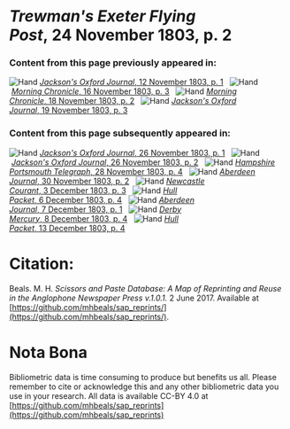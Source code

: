 # *Trewman's Exeter Flying Post*, 24 November 1803, p. 2  
  
### Content from this page previously appeared in:  
![Hand](http://scissorsandpaste.net/wp-content/uploads/2017/06/smallhandpointer.png) [*Jackson's Oxford Journal*, 12 November 1803, p. 1](https://mhbeals.github.io/sap_html/Jackson's-Oxford-Journal/Jackson's-Oxford-Journal-12-November-1803-p-1)  
![Hand](http://scissorsandpaste.net/wp-content/uploads/2017/06/smallhandpointer.png) [*Morning Chronicle*, 16 November 1803, p. 3](https://mhbeals.github.io/sap_html/Morning-Chronicle/Morning-Chronicle-16-November-1803-p-3)  
![Hand](http://scissorsandpaste.net/wp-content/uploads/2017/06/smallhandpointer.png) [*Morning Chronicle*, 18 November 1803, p. 2](https://mhbeals.github.io/sap_html/Morning-Chronicle/Morning-Chronicle-18-November-1803-p-2)  
![Hand](http://scissorsandpaste.net/wp-content/uploads/2017/06/smallhandpointer.png) [*Jackson's Oxford Journal*, 19 November 1803, p. 3](https://mhbeals.github.io/sap_html/Jackson's-Oxford-Journal/Jackson's-Oxford-Journal-19-November-1803-p-3)  
  
### Content from this page subsequently appeared in:  
![Hand](http://scissorsandpaste.net/wp-content/uploads/2017/06/smallhandpointer.png) [*Jackson's Oxford Journal*, 26 November 1803, p. 1](https://mhbeals.github.io/sap_html/Jackson's-Oxford-Journal/Jackson's-Oxford-Journal-26-November-1803-p-1)  
![Hand](http://scissorsandpaste.net/wp-content/uploads/2017/06/smallhandpointer.png) [*Jackson's Oxford Journal*, 26 November 1803, p. 2](https://mhbeals.github.io/sap_html/Jackson's-Oxford-Journal/Jackson's-Oxford-Journal-26-November-1803-p-2)  
![Hand](http://scissorsandpaste.net/wp-content/uploads/2017/06/smallhandpointer.png) [*Hampshire Portsmouth Telegraph*, 28 November 1803, p. 4](https://mhbeals.github.io/sap_html/Hampshire-Portsmouth-Telegraph/Hampshire-Portsmouth-Telegraph-28-November-1803-p-4)  
![Hand](http://scissorsandpaste.net/wp-content/uploads/2017/06/smallhandpointer.png) [*Aberdeen Journal*, 30 November 1803, p. 2](https://mhbeals.github.io/sap_html/Aberdeen-Journal/Aberdeen-Journal-30-November-1803-p-2)  
![Hand](http://scissorsandpaste.net/wp-content/uploads/2017/06/smallhandpointer.png) [*Newcastle Courant*, 3 December 1803, p. 3](https://mhbeals.github.io/sap_html/Newcastle-Courant/Newcastle-Courant-3-December-1803-p-3)  
![Hand](http://scissorsandpaste.net/wp-content/uploads/2017/06/smallhandpointer.png) [*Hull Packet*, 6 December 1803, p. 4](https://mhbeals.github.io/sap_html/Hull-Packet/Hull-Packet-6-December-1803-p-4)  
![Hand](http://scissorsandpaste.net/wp-content/uploads/2017/06/smallhandpointer.png) [*Aberdeen Journal*, 7 December 1803, p. 1](https://mhbeals.github.io/sap_html/Aberdeen-Journal/Aberdeen-Journal-7-December-1803-p-1)  
![Hand](http://scissorsandpaste.net/wp-content/uploads/2017/06/smallhandpointer.png) [*Derby Mercury*, 8 December 1803, p. 4](https://mhbeals.github.io/sap_html/Derby-Mercury/Derby-Mercury-8-December-1803-p-4)  
![Hand](http://scissorsandpaste.net/wp-content/uploads/2017/06/smallhandpointer.png) [*Hull Packet*, 13 December 1803, p. 4](https://mhbeals.github.io/sap_html/Hull-Packet/Hull-Packet-13-December-1803-p-4)  


# Citation: 

Beals. M. H. *Scissors and Paste Database: A Map of Reprinting and Reuse in the Anglophone Newspaper Press v.1.0.1.* 2 June 2017. Available at [https://github.com/mhbeals/sap_reprints/](https://github.com/mhbeals/sap_reprints/). 

# Nota Bona

Bibliometric data is time consuming to produce but benefits us all. Please remember to cite or acknowledge this and any other bibliometric data you use in your research. All data is available CC-BY 4.0 at [https://github.com/mhbeals/sap_reprints](https://github.com/mhbeals/sap_reprints)